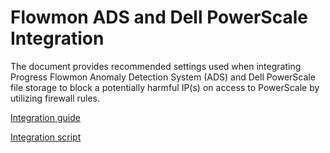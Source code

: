 # Flowmon ADS and Dell PowerScale Integration

The document provides recommended settings used when integrating Progress Flowmon Anomaly Detection System (ADS) 
and Dell PowerScale file storage to block a potentially harmful IP(s) on access to PowerScale by utilizing firewall rules.

[Integration guide](/Dell%20PowerScale/Flowmon%20ADS%20+%20PowerScale%20-%20Integration%20Guide.pdf)

[Integration script](/Dell%20PowerScale/block-ip.py)
